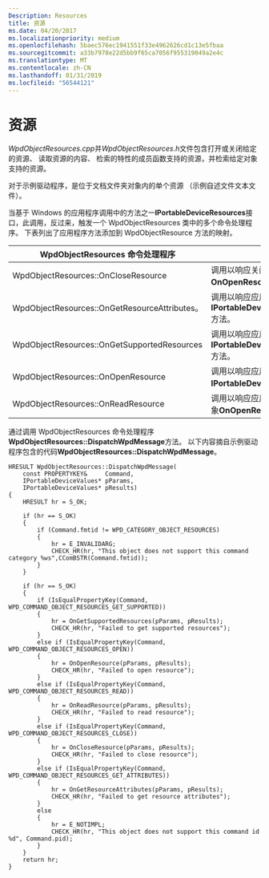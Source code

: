 ```yaml
---
Description: Resources
title: 资源
ms.date: 04/20/2017
ms.localizationpriority: medium
ms.openlocfilehash: 5baec576ec1941551f33e4962626cd1c13e5fbaa
ms.sourcegitcommit: a33b7978e22d5bb9f65ca7056f955319049a2e4c
ms.translationtype: MT
ms.contentlocale: zh-CN
ms.lasthandoff: 01/31/2019
ms.locfileid: "56544121"
---
```

# <a name="resources"></a>资源


*WpdObjectResources.cpp*并*WpdObjectResources.h*文件包含打开或关闭给定的资源、 读取资源的内容、 检索的特性的成员函数支持的资源，并检索给定对象支持的资源。

对于示例驱动程序，是位于文档文件夹对象内的单个资源 （示例自述文件文本文件）。

当基于 Windows 的应用程序调用中的方法之一**IPortableDeviceResources**接口，此调用，反过来，触发一个 WpdObjectResources 类中的多个命令处理程序。 下表列出了应用程序方法添加到 WpdObjectResource 方法的映射。

| WpdObjectResources 命令处理程序           | 描述                                                                                                                            |
|----------------------------------------------|----------------------------------------------------------------------------------------------------------------------------------------|
| WpdObjectResources::OnCloseResource          | 调用以响应关闭操作上**IStream**对象的**OnOpenResource**返回。                                    |
| WpdObjectResources::OnGetResourceAttributes。 | 调用以响应应用程序调用**IPortableDeviceResources::GetResourceAttributes**方法。                          |
| WpdObjectResources::OnGetSupportedResources  | 调用以响应应用程序调用**IPortableDeviceResources::GetSuportedResources**方法。                           |
| WpdObjectResources::OnOpenResource           | 调用以响应应用程序调用**IPortableDeviceResources::GetStream**方法。                                      |
| WpdObjectResources::OnReadResource           | 调用以响应应用程序调用**IStream::Read**方法**IStream**对象**OnOpenResource**返回。 |

 

通过调用 WpdObjectResources 命令处理程序**WpdObjectResources::DispatchWpdMessage**方法。 以下内容摘自示例驱动程序包含的代码**WpdObjectResources::DispatchWpdMessage**。

```ManagedCPlusPlus
HRESULT WpdObjectResources::DispatchWpdMessage(
    const PROPERTYKEY&     Command,
    IPortableDeviceValues* pParams,
    IPortableDeviceValues* pResults)
{
    HRESULT hr = S_OK;

    if (hr == S_OK)
    {
        if (Command.fmtid != WPD_CATEGORY_OBJECT_RESOURCES)
        {
            hr = E_INVALIDARG;
            CHECK_HR(hr, "This object does not support this command category %ws",CComBSTR(Command.fmtid));
        }
    }

    if (hr == S_OK)
    {
        if (IsEqualPropertyKey(Command, WPD_COMMAND_OBJECT_RESOURCES_GET_SUPPORTED))
        {
            hr = OnGetSupportedResources(pParams, pResults);
            CHECK_HR(hr, "Failed to get supported resources");
        }
        else if (IsEqualPropertyKey(Command, WPD_COMMAND_OBJECT_RESOURCES_OPEN))
        {
            hr = OnOpenResource(pParams, pResults);
            CHECK_HR(hr, "Failed to open resource");
        }
        else if (IsEqualPropertyKey(Command, WPD_COMMAND_OBJECT_RESOURCES_READ))
        {
            hr = OnReadResource(pParams, pResults);
            CHECK_HR(hr, "Failed to read resource");
        }
        else if (IsEqualPropertyKey(Command, WPD_COMMAND_OBJECT_RESOURCES_CLOSE))
        {
            hr = OnCloseResource(pParams, pResults);
            CHECK_HR(hr, "Failed to close resource");
        }
        else if (IsEqualPropertyKey(Command, WPD_COMMAND_OBJECT_RESOURCES_GET_ATTRIBUTES))
        {
            hr = OnGetResourceAttributes(pParams, pResults);
            CHECK_HR(hr, "Failed to get resource attributes");
        }
        else
        {
            hr = E_NOTIMPL;
            CHECK_HR(hr, "This object does not support this command id %d", Command.pid);
        }
    }
    return hr;
}
```

 

 




